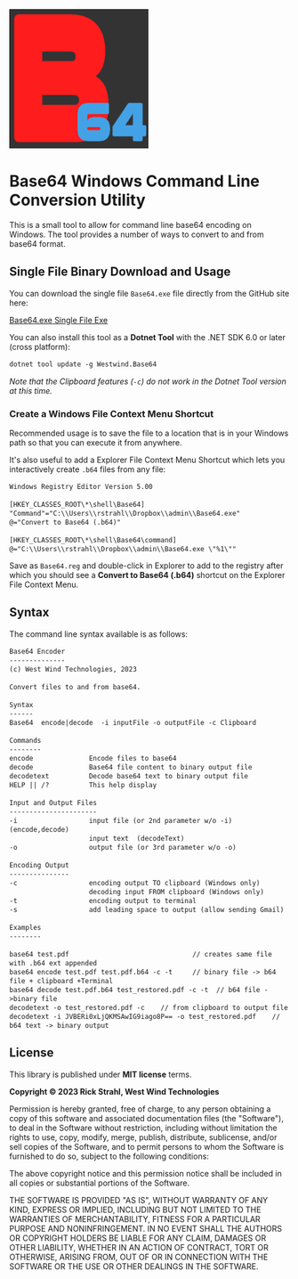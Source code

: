 <img src="Assets/Base64-512.png" width=250 />

# Base64 Windows Command Line Conversion Utility

This is a small tool to allow for command line base64 encoding on Windows. The tool provides a number of ways to convert to and from base64 format. 

## Single File Binary Download and Usage

You can download the single file `Base64.exe` file directly from the GitHub site here:

[Base64.exe Single File Exe](https://github.com/RickStrahl/Base64/raw/master/Distribution/Base64.exe)

You can also install this tool as a **Dotnet Tool** with the .NET SDK 6.0 or later (cross platform):

```ps
dotnet tool update -g Westwind.Base64
```

*Note that the Clipboard features (`-c`) do not work in the Dotnet Tool version at this time.*

### Create a Windows File Context Menu Shortcut
Recommended usage is to save the file to a location that is in your Windows path so that you can execute it from anywhere.

It's also useful to add a Explorer File Context Menu Shortcut which lets you interactively create `.b64` files from any file:


```text
Windows Registry Editor Version 5.00

[HKEY_CLASSES_ROOT\*\shell\Base64]
"Command"="C:\\Users\\rstrahl\\Dropbox\\admin\\Base64.exe"
@="Convert to Base64 (.b64)"

[HKEY_CLASSES_ROOT\*\shell\Base64\command]
@="C:\\Users\\rstrahl\\Dropbox\\admin\\Base64.exe \"%1\""
```

Save as `Base64.reg` and double-click in Explorer to add to the registry after which you should see a **Convert to Base64 (.b64)** shortcut on the Explorer File Context Menu.



## Syntax
The command line syntax available is as follows:

```text
Base64 Encoder
--------------
(c) West Wind Technologies, 2023

Convert files to and from base64.

Syntax
------
Base64  encode|decode  -i inputFile -o outputFile -c Clipboard

Commands
--------
encode              Encode files to base64
decode              Base64 file content to binary output file
decodetext          Decode base64 text to binary output file
HELP || /?          This help display

Input and Output Files
----------------------
-i                  input file (or 2nd parameter w/o -i) (encode,decode)
                    input text  (decodeText)
-o                  output file (or 3rd parameter w/o -o)

Encoding Output
---------------
-c                  encoding output TO clipboard (Windows only)
                    decoding input FROM clipboard (Windows only)
-t                  encoding output to terminal
-s                  add leading space to output (allow sending Gmail)

Examples
--------

base64 test.pdf                               // creates same file with .b64 ext appended
base64 encode test.pdf test.pdf.b64 -c -t     // binary file -> b64 file + clipboard +Terminal
base64 decode test.pdf.b64 test_restored.pdf -c -t  // b64 file ->binary file
decodetext -o test_restored.pdf -c    // from clipboard to output file
decodetext -i JVBERi0xLjQKMSAwIG9iago8P== -o test_restored.pdf    // b64 text -> binary output
```


## License
This library is published under **MIT license** terms.

**Copyright &copy; 2023 Rick Strahl, West Wind Technologies**

Permission is hereby granted, free of charge, to any person obtaining a copy of this software and associated documentation files (the "Software"), to deal in the Software without restriction, including without limitation the rights to use, copy, modify, merge, publish, distribute, sublicense, and/or sell copies of the Software, and to permit persons to whom the Software is furnished to do so, subject to the following conditions:

The above copyright notice and this permission notice shall be included in all copies or substantial portions of the Software.

THE SOFTWARE IS PROVIDED "AS IS", WITHOUT WARRANTY OF ANY KIND, EXPRESS OR IMPLIED, INCLUDING BUT NOT LIMITED TO THE WARRANTIES OF MERCHANTABILITY, FITNESS FOR A PARTICULAR PURPOSE AND NONINFRINGEMENT. IN NO EVENT SHALL THE AUTHORS OR COPYRIGHT HOLDERS BE LIABLE FOR ANY CLAIM, DAMAGES OR OTHER LIABILITY, WHETHER IN AN ACTION OF CONTRACT, TORT OR OTHERWISE, ARISING FROM, OUT OF OR IN CONNECTION WITH THE SOFTWARE OR THE USE OR OTHER DEALINGS IN THE SOFTWARE.
